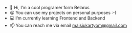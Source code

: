 - 👋 Hi, I’m a cool programer form Belarus 
- 😜 You can use my projects on personal purposes :-)
- 💻 I’m currently learning Frontend and Backend
- 📫 You can reach me via email maisiukartyom@gmail.com

<!---
maisiukartyom/maisiukartyom is a ✨ special ✨ repository because its `README.md` (this file) appears on your GitHub profile.
You can click the Preview link to take a look at your changes.
--->
